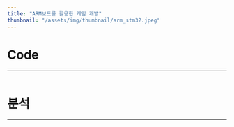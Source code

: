 ```yaml
---
title: "ARM보드를 활용한 게임 개발"
thumbnail: "/assets/img/thumbnail/arm_stm32.jpeg"
---
```


# Code
---
```
```

# 분석
---